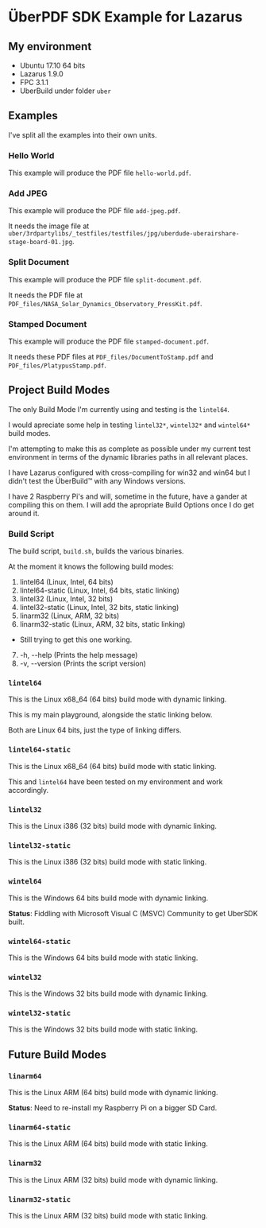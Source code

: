 # ÜberPDF SDK Example for Lazarus

## My environment

 * Ubuntu 17.10 64 bits
 * Lazarus 1.9.0
 * FPC 3.1.1
 * UberBuild under folder `uber`

## Examples

I've split all the examples into their own units.

### Hello World

This example will produce the PDF file `hello-world.pdf`.

### Add JPEG

This example will produce the PDF file `add-jpeg.pdf`.

It needs the image file at `uber/3rdpartylibs/_testfiles/testfiles/jpg/uberdude-uberairshare-stage-board-01.jpg`.

### Split Document

This example will produce the PDF file `split-document.pdf`.

It needs the PDF file at `PDF_files/NASA_Solar_Dynamics_Observatory_PressKit.pdf`.

### Stamped Document

This example will produce the PDF file `stamped-document.pdf`.

It needs these PDF files at `PDF_files/DocumentToStamp.pdf` and `PDF_files/PlatypusStamp.pdf`.

## Project Build Modes

The only Build Mode I'm currently using and testing is the `lintel64`.

I would apreciate some help in testing `lintel32*`, `wintel32*` and `wintel64*` build modes.

I'm attempting to make this as complete as possible under my current test environment in terms of the dynamic libraries paths in all relevant places.

I have Lazarus configured with cross-compiling for win32 and win64 but I didn't test the ÜberBuild™ with any Windows versions.

I have 2 Raspberry Pi's and will, sometime in the future, have a gander at compiling this on them. I will add the apropriate Build Options once I do get around it.

### Build Script

The build script, `build.sh`, builds the various binaries.

At the moment it knows the following build modes:

 1. lintel64        (Linux, Intel, 64 bits)
 2. lintel64-static (Linux, Intel, 64 bits, static linking)
 3. lintel32        (Linux, Intel, 32 bits)
 4. lintel32-static (Linux, Intel, 32 bits, static linking)
 5. linarm32        (Linux, ARM, 32 bits)
 6. linarm32-static (Linux, ARM, 32 bits, static linking)
  * Still trying to get this one working.
 7. -h, --help      (Prints the help message)
 8. -v, --version   (Prints the script version)

### `lintel64`

This is the Linux x68_64 (64 bits) build mode with dynamic linking.

This is my main playground, alongside the static linking below.

Both are Linux 64 bits, just the type of linking differs.

### `lintel64-static`

This is the Linux x68_64 (64 bits) build mode with static linking.

This and `lintel64` have been tested on my environment and work accordingly.

### `lintel32`

This is the Linux i386 (32 bits) build mode with dynamic linking.

### `lintel32-static`

This is the Linux i386 (32 bits) build mode with static linking.

### `wintel64`

This is the Windows 64 bits build mode with dynamic linking.

**Status**: Fiddling with Microsoft Visual C (MSVC) Community to get UberSDK built.

### `wintel64-static`

This is the Windows 64 bits build mode with static linking.

### `wintel32`

This is the Windows 32 bits build mode with dynamic linking.

### `wintel32-static`

This is the Windows 32 bits build mode with static linking.

## Future Build Modes

### `linarm64`

This is the Linux ARM (64 bits) build mode with dynamic linking.

**Status**: Need to re-install my Raspberry Pi on a bigger SD Card.

### `linarm64-static`

This is the Linux ARM (64 bits) build mode with static linking.

### `linarm32`

This is the Linux ARM (32 bits) build mode with dynamic linking.

### `linarm32-static`

This is the Linux ARM (32 bits) build mode with static linking.
